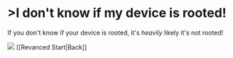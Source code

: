 # >I don't know if my device is rooted!

If you don't know if your device is rooted, it's *heavily* likely it's not rooted!

![](https://cdn.discordapp.com/attachments/803186540359450664/1100707666361323520/ezgif.com-resize_1.gif) [[Revanced Start|Back]]